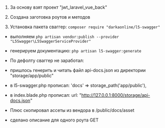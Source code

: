 1. За основу взят проект "jwt_laravel_vue_back"

2. Создана заготовка роутов и методов

3. Установка пакета сваггер: `composer require "darkaonline/l5-swagger"`

- выполняем `php artisan vendor:publish --provider "L5Swagger\L5SwaggerServiceProvider"`
- генерируем документацию: `php artisan l5-swagger:generate`

- По дефолту сваггер не заработал:
- пришлось генерить и читать файл api-docs.json из директории "storage/app/public"
- в l5-swagger.php прописал: 'docs' => storage_path('app/public'),
- в index.blade.php прописал: url: "http://127.0.0.1:8000/storage/api-docs.json"

- Плюс скопировал ассеты из вендора в /public/docs/asset

- сделано описание для одного роута GET
